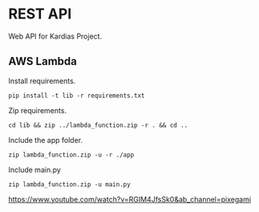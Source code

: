 # REST API

Web API for Kardias Project.

## AWS Lambda

Install requirements.

```shell
pip install -t lib -r requirements.txt
```

Zip requirements.

```shell
cd lib && zip ../lambda_function.zip -r . && cd ..
```

Include the app folder.

```shell
zip lambda_function.zip -u -r ./app
```

Include main.py

```shell
zip lambda_function.zip -u main.py
```

https://www.youtube.com/watch?v=RGIM4JfsSk0&ab_channel=pixegami
